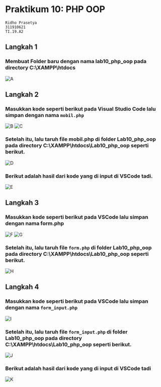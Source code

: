 # Praktikum 10: PHP OOP
```
Ridho Prasetya
311910621
TI.19.A2
```
## Langkah 1
### Membuat Folder baru dengan nama lab10_php_oop pada directory C:\XAMPP\htdocs
![A](https://user-images.githubusercontent.com/56241745/121367515-91811300-c964-11eb-943d-a37ab41ac041.png)
## Langkah 2
### Masukkan kode seperti berikut pada Visual Studio Code lalu simpan dengan nama `mobil.php`
![B](https://user-images.githubusercontent.com/56241745/121367549-96de5d80-c964-11eb-8e99-1e45c67317be.png)
![C](https://user-images.githubusercontent.com/56241745/121367612-a52c7980-c964-11eb-8d43-b6ebfcf6154b.png)
### Setelah itu, lalu taruh file mobil.php di folder Lab10_php_oop pada directory C:\XAMPP\htdocs\Lab10_php_oop seperti berikut.
![D](https://user-images.githubusercontent.com/56241745/121367678-b4abc280-c964-11eb-8368-5697bd606649.png)
### Berikut adalah hasil dari kode yang di input di VSCode tadi.
![E](https://user-images.githubusercontent.com/56241745/121367753-c4c3a200-c964-11eb-8f23-ce63f58169cd.png)
## Langkah 3
### Masukkan kode seperti berikut pada VSCode lalu simpan dengan nama form.php
![F](https://user-images.githubusercontent.com/56241745/121367815-d0af6400-c964-11eb-8ef1-1dec0389add2.png)
![G](https://user-images.githubusercontent.com/56241745/121367873-d9a03580-c964-11eb-9bac-a9777cf780ca.png)
### Setelah itu, lalu taruh file `form.php` di folder Lab10_php_oop pada directory C:\XAMPP\htdocs\Lab10_php_oop seperti berikut.
![H](https://user-images.githubusercontent.com/56241745/121367981-ede43280-c964-11eb-9f2a-74d4deff9bc7.png)
## Langkah 4
### Masukkan kode seperti berikut pada VSCode lalu simpan dengan nama `form_input.php`
![I](https://user-images.githubusercontent.com/56241745/121368056-fc324e80-c964-11eb-9f7e-57506c5a422e.png)
### Setelah itu, lalu taruh file `form_input.php` di folder Lab10_php_oop pada directory C:\XAMPP\htdocs\Lab10_php_oop seperti berikut.
![J](https://user-images.githubusercontent.com/56241745/121368158-0e13f180-c965-11eb-84f4-f022b406ba52.png)
### Berikut adalah hasil dari kode yang di input di VSCode tadi
![K](https://user-images.githubusercontent.com/56241745/121369870-6d263600-c966-11eb-9d74-2c4e992a7d9e.png)
